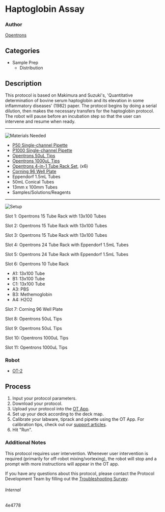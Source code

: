 # Haptoglobin Assay

### Author
[Opentrons](https://opentrons.com/)

## Categories
* Sample Prep
	* Distribution


## Description
This protocol is based on Makimura and Suzuki's, 'Quantitative determination of bovine serum haptoglobin and its elevation in some inflammatory diseases' (1982) paper. The protocol begins by doing a serial dilution, then makes the necessary transfers for the haptoglobin protocol. The robot will pause before an incubation step so that the user can intervene and resume when ready.

---
![Materials Needed](https://s3.amazonaws.com/opentrons-protocol-library-website/custom-README-images/001-General+Headings/materials.png)

* [P50 Single-channel Pipette](https://shop.opentrons.com/collections/ot-2-robot/products/single-channel-electronic-pipette)
* [P1000 Single-channel Pipette](https://shop.opentrons.com/collections/ot-2-robot/products/single-channel-electronic-pipette)
* [Opentrons 50uL Tips](https://shop.opentrons.com/collections/opentrons-tips/products/opentrons-300ul-tips)
* [Opentrons 1000uL Tips](https://shop.opentrons.com/collections/opentrons-tips/products/opentrons-1000ul-tips)
* [Opentrons 4-in-1 Tube Rack Set](https://shop.opentrons.com/collections/racks-and-adapters/products/tube-rack-set-1), (x6)
* [Corning 96 Well Plate](https://labware.opentrons.com/corning_96_wellplate_360ul_flat?category=wellPlate)
* Eppendorf 1.5mL Tubes
* 50mL Conical Tubes
* 13mm x 100mm Tubes
* Samples/Solutions/Reagents

---
![Setup](https://s3.amazonaws.com/opentrons-protocol-library-website/custom-README-images/001-General+Headings/Setup.png)

Slot 1: Opentrons 15 Tube Rack with 13x100 Tubes

Slot 2: Opentrons 15 Tube Rack with 13x100 Tubes

Slot 3: Opentrons 15 Tube Rack with 13x100 Tubes

Slot 4: Opentrons 24 Tube Rack with Eppendorf 1.5mL Tubes

Slot 5: Opentrons 24 Tube Rack with Eppendorf 1.5mL Tubes

Slot 6: Opentrons 10 Tube Rack
* A1: 13x100 Tube
* B1: 13x100 Tube
* C1: 13x100 Tube
* A3: PBS
* B3: Methemoglobin
* A4: H2O2

Slot 7: Corning 96 Well Plate

Slot 8: Opentrons 50uL Tips

Slot 9: Opentrons 50uL Tips

Slot 10: Opentrons 1000uL Tips

Slot 11: Opentrons 1000uL Tips


### Robot
* [OT-2](https://opentrons.com/ot-2)

## Process

1. Input your protocol parameters.
2. Download your protocol.
3. Upload your protocol into the [OT App](https://opentrons.com/ot-app).
4. Set up your deck according to the deck map.
5. Calibrate your labware, tiprack and pipette using the OT App. For calibration tips, check out our [support articles](https://support.opentrons.com/en/collections/1559720-guide-for-getting-started-with-the-ot-2).
6. Hit "Run".

### Additional Notes
This protocol requires user intervention. Whenever user intervention is required (primarily for off-robot mixing/vortexing), the robot will stop and a prompt with more instructions will appear in the OT app.

If you have any questions about this protocol, please contact the Protocol Development Team by filling out the [Troubleshooting Survey](https://protocol-troubleshooting.paperform.co/).

###### Internal
4e4778
